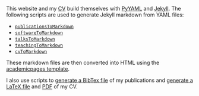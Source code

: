 This website and my [CV](samsledje.github.io/cv) build themselves with [PyYAML](https://pyyaml.org/) and [Jekyll](https://jekyllrb.com/). The following scripts are used to generate Jekyll markdown from YAML files:

* [`publicationsToMarkdown`](samsledje.github.io/auto_scripts/01a-publicationsToMarkdown.py)
* [`softwareToMarkdown`](samsledje.github.io/auto_scripts/02-softwareToMarkdown.py)
* [`talksToMarkdown`](samsledje.github.io/auto_scripts/03-talksToMarkdown.py)
* [`teachingToMarkdown`](samsledje.github.io/auto_scripts/04-teachingToMarkdown.py)
* [`cvToMarkdown`](samsledje.github.io/auto_scripts/cvToMarkdown.py)

These markdown files are then converted into HTML using the [academicpages template](https://github.com/academicpages/academicpages.github.io).

I also use scripts to [generate a BibTex file](samsledje.github.io/auto_scripts/01b-publicationsToBibtex.py) of my publications and [generate a LaTeX file](samsledje.github.io/auto_scripts/05b-cvToLatex.py) and [PDF](samsledje.github.io/auto_scripts/05c-cvToPDF.sh) of my CV.

